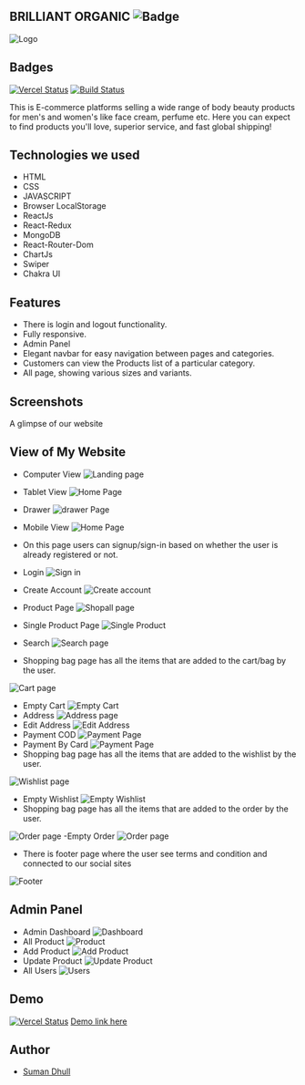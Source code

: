 ## BRILLIANT ORGANIC ![Badge](https://visitor-counter-badge.vercel.app/api/dhullsuman/braveOrganic/)

![Logo](https://drive.google.com/uc?id=1pm3Yyl6Ae0TaK79xKtVkIMiHF8mFbEqr)

## Badges

[![Vercel Status](https://therealsujitk-vercel-badge.vercel.app/?app=brave-organic)](https://brave-organic.vercel.app/)
[![Build Status](https://travis-ci.org/joemccann/dillinger.svg?branch=master)](https://github.com/dhullsuman/braveOrganic)

This is E-commerce platforms selling a wide range of body beauty products for men's and women's like face cream, perfume etc. Here you can expect to find products you'll love, superior service, and fast global shipping!

## Technologies we used

- HTML
- CSS
- JAVASCRIPT
- Browser LocalStorage
- ReactJs
- React-Redux
- MongoDB
- React-Router-Dom
- ChartJs
- Swiper
- Chakra UI

## Features

- There is login and logout functionality.
- Fully responsive.
- Admin Panel
- Elegant navbar for easy navigation between pages and categories.
- Customers can view the Products list of a particular category.
- All page, showing various sizes and variants.

## Screenshots

A glimpse of our website
## View of My Website
- Computer View
![Landing page](../pics/HomePage.png)
- Tablet View
![Home Page](../pics/tabletViewHomePage.png)
- Drawer
![drawer Page](../pics/drawer.png)
- Mobile View
![Home Page](../pics/MobileViewHomePage.png)

- On this page users can signup/sign-in based on whether the user is already registered or not.

- Login
![Sign in](../pics/Login.png)

- Create Account
![Create account](../pics/createAccount.png)

- Product Page
![Shopall page](../pics/shopAll.png)
- Single Product Page
![Single Product](../pics/SingleProductPage.png)

- Search
![Search page](../pics/search.png)

<!-- ![bestseller page](../pics/bestseller.png)
![skincare page](../pics/skincare.png)
![bodycare page](../pics/bodycare.png)
![combos & gift page](../pics/gift.png)
![perfume page](../pics/perfumes.png) -->

- Shopping bag page has all the items that are added to the cart/bag by the user.

![Cart page](../pics/Cart.png)
- Empty Cart 
![Empty Cart](../pics/emptyCart.png)
- Address
![Address page](../pics/CartAddress.png)
- Edit Address
![Edit Address](../pics/editAddress.png)
- Payment COD
![Payment Page](../pics/COD.png)
- Payment By Card
![Payment Page](../pics/Payment.png)
- Shopping bag page has all the items that are added to the wishlist by the user.

![Wishlist page](../pics/wishlist.png)
- Empty Wishlist
![Empty Wishlist](../pics/emptyWishlist.png)
- Shopping bag page has all the items that are added to the order by the user.

![Order page](../pics/order.png)
-Empty Order
![Order page](../pics/emptyOrder.png)

- There is footer page where the user see terms and condition and connected to our social sites

![Footer](../pics/footer.png)
## Admin Panel
- Admin Dashboard
![Dashboard](../pics/AdminDashboard.png)
- All Product
![Product](../pics/AdminProduct.png)
- Add Product
![Add Product](../pics/AddProduct.png)
- Update Product
![Update Product](../pics/updateProduct.png)
- All Users
![Users](../pics/AdminUsers.png)


## Demo

[![Vercel Status](https://therealsujitk-vercel-badge.vercel.app/?app=brave-organic)](https://brave-organic.vercel.app/)
[Demo link here](https://brave-organic.vercel.app/)

## Author

- [Suman Dhull](https://github.com/dhullsuman)
